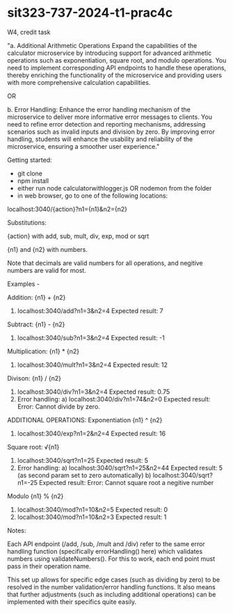 # sit323-737-2024-t1-prac4c
W4, credit task

"a. Additional Arithmetic Operations
Expand the capabilities of the calculator microservice by introducing support for advanced arithmetic operations such as exponentiation, square root, and modulo operations. You need to implement corresponding API endpoints to handle these operations, thereby enriching the functionality of the microservice and providing users with more comprehensive calculation capabilities.

OR

b. Error Handling:
Enhance the error handling mechanism of the microservice to deliver more informative error messages to clients. You need to refine error detection and reporting mechanisms, addressing scenarios such as invalid inputs and division by zero. By improving error handling, students will enhance the usability and reliability of the microservice, ensuring a smoother user experience."


Getting started:
- git clone <repository>
- npm install 
- either run node calculatorwithlogger.js OR nodemon from the folder 
- in web browser, go to one of the following locations: 

localhost:3040/{action}?n1={n1}&n2={n2}

Substitutions:

{action} with add, sub, mult, div, exp, mod or sqrt

{n1} and {n2} with numbers. 

Note that decimals are valid numbers for all operations, and negitive numbers are valid for most. 

Examples - 

Addition: {n1} + {n2}
1) localhost:3040/add?n1=3&n2=4
Expected result: 7

Subtract: {n1} - {n2}
1) localhost:3040/sub?n1=3&n2=4
Expected result: -1

Multiplication: {n1} * {n2}
1) localhost:3040/mult?n1=3&n2=4
Expected result: 12

Divison: {n1} / {n2}
1) localhost:3040/div?n1=3&n2=4
Expected result: 0.75
2) Error handling:
    a) localhost:3040/div?n1=74&n2=0
    Expected result: Error: Cannot divide by zero. 

ADDITIONAL OPERATIONS: 
Exponentiation {n1} ^ {n2} 
1) localhost:3040/exp?n1=2&n2=4
Expected result: 16

Square root: √{n1} 
1) localhost:3040/sqrt?n1=25
Expected result: 5
2) Error handling:
    a) localhost:3040/sqrt?n1=25&n2=44
    Expected result: 5 (as second param set to zero automatically)
    b) localhost:3040/sqrt?n1=-25
    Expected result: Error: Cannot square root a negitive number

Modulo {n1} % {n2} 
1) localhost:3040/mod?n1=10&n2=5
Expected result: 0
2) localhost:3040/mod?n1=10&n2=3
Expected result: 1


Notes:

Each API endpoint (/add, /sub, /mult and /div) refer to the same error handling function (specifically errorHandling() here) which validates numbers using  validateNumbers(). For this to work, each end point must pass in their operation name.

This set up allows for specific edge cases (such as dividing by zero) to be resolved in the number validation/error handling functions. It also means that further adjustments (such as including additional operations) can be implemented with their specifics quite easily. 